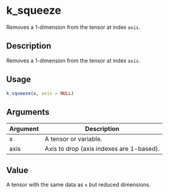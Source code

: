 # k_squeeze


Removes a 1-dimension from the tensor at index ``axis``.




## Description

Removes a 1-dimension from the tensor at index ``axis``.





## Usage
```r
k_squeeze(x, axis = NULL)
```




## Arguments


Argument      |Description
------------- |----------------
x | A tensor or variable.
axis | Axis to drop (axis indexes are 1-based).





## Value

A tensor with the same data as ``x`` but reduced dimensions.






